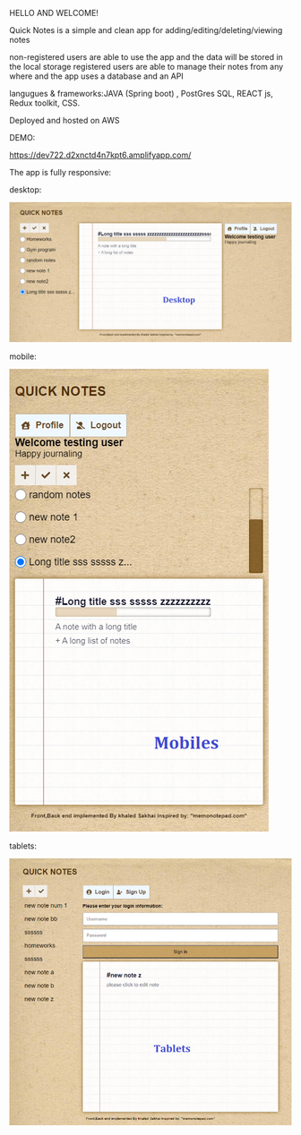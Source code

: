 HELLO AND WELCOME!

Quick Notes is a simple and clean app for adding/editing/deleting/viewing notes

non-registered users are able to use the app and the data will be stored in the local storage
registered users are able to manage their notes from any where and the app uses a database and an API

langugues & frameworks:JAVA (Spring boot) , PostGres SQL, REACT js, Redux toolkit, CSS.

Deployed and hosted on AWS

DEMO:

https://dev722.d2xnctd4n7kpt6.amplifyapp.com/

The app is fully responsive:

desktop:

![Screenshot](desktop.png)

mobile:

![Screenshot](mob.png)

tablets:

![Screenshot](tabs.png)
